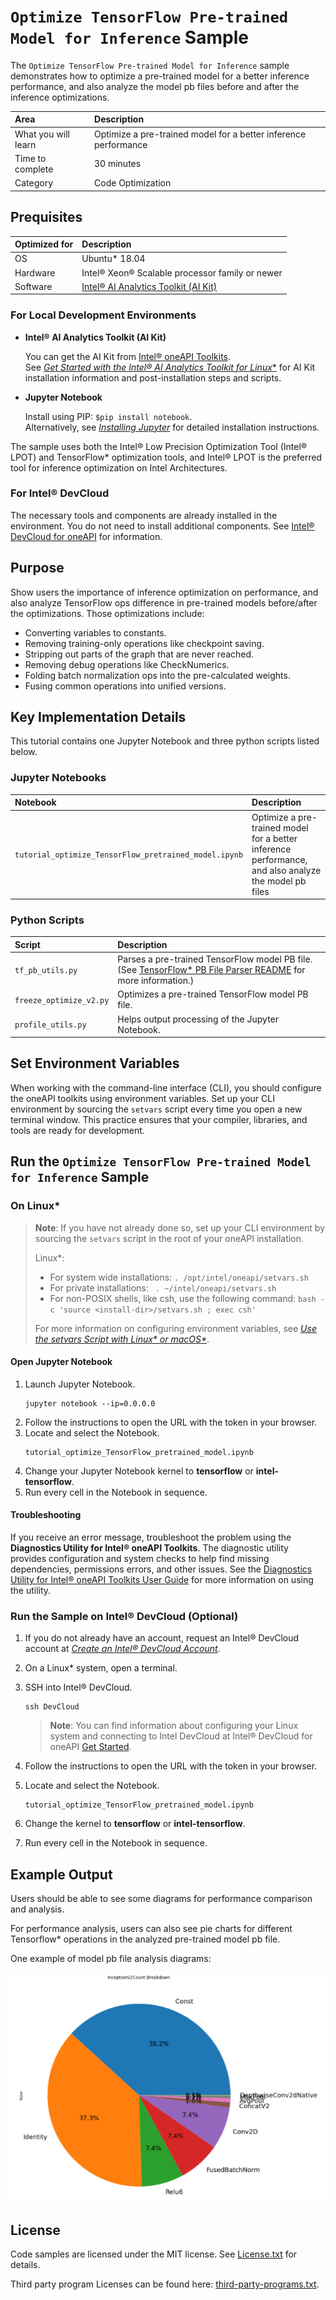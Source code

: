 # `Optimize TensorFlow Pre-trained Model for Inference` Sample

The `Optimize TensorFlow Pre-trained Model for Inference` sample demonstrates how to optimize a pre-trained model for a better inference performance, and also analyze the model pb files before and after the inference optimizations.

| Area                 | Description
|:---                  |:---
| What you will learn  | Optimize a pre-trained model for a better inference performance
| Time to complete     | 30 minutes
| Category             | Code Optimization

## Prequisites

| Optimized for        | Description
|:---                  |:---
| OS                   | Ubuntu* 18.04
| Hardware             | Intel® Xeon® Scalable processor family or newer
| Software             | [Intel® AI Analytics Toolkit (AI Kit)](https://software.intel.com/content/www/us/en/develop/tools/oneapi/ai-analytics-toolkit.html)

### For Local Development Environments

- **Intel® AI Analytics Toolkit (AI Kit)**

  You can get the AI Kit from [Intel® oneAPI Toolkits](https://www.intel.com/content/www/us/en/developer/tools/oneapi/toolkits.html#analytics-kit). <br> See [*Get Started with the Intel® AI Analytics Toolkit for Linux**](https://www.intel.com/content/www/us/en/develop/documentation/get-started-with-ai-linux) for AI Kit installation information and post-installation steps and scripts.

- **Jupyter Notebook**

  Install using PIP: `$pip install notebook`. <br> Alternatively, see [*Installing Jupyter*](https://jupyter.org/install) for detailed installation instructions.

The sample uses both the Intel® Low Precision Optimization Tool (Intel® LPOT) and TensorFlow* optimization tools, and Intel® LPOT is the preferred tool for inference optimization on Intel Architectures.

### For Intel® DevCloud

The necessary tools and components are already installed in the environment. You do not need to install additional components. See [Intel® DevCloud for oneAPI](https://devcloud.intel.com/oneapi/get_started/) for information.

## Purpose

Show users the importance of inference optimization on performance, and also analyze TensorFlow ops difference in pre-trained models before/after the optimizations. Those optimizations include:

- Converting variables to constants.
- Removing training-only operations like checkpoint saving.
- Stripping out parts of the graph that are never reached.
- Removing debug operations like CheckNumerics.
- Folding batch normalization ops into the pre-calculated weights.
- Fusing common operations into unified versions.

## Key Implementation Details

This tutorial contains one Jupyter Notebook and three python scripts listed below.

### Jupyter Notebooks

| Notebook                                             | Description
|:---                                                  |:---
|`tutorial_optimize_TensorFlow_pretrained_model.ipynb` | Optimize a pre-trained model for a better inference performance, and also analyze the model pb files

### Python Scripts

| Script                 | Description
|:---                    |:---
|`tf_pb_utils.py`        | Parses a pre-trained TensorFlow model PB file. <br> (See [TensorFlow* PB File Parser README](scripts/README.md) for more information.)
|`freeze_optimize_v2.py` | Optimizes a pre-trained TensorFlow model PB file.
|`profile_utils.py`      | Helps output processing of the Jupyter Notebook.

## Set Environment Variables

When working with the command-line interface (CLI), you should configure the oneAPI toolkits using environment variables. Set up your CLI environment by sourcing the `setvars` script every time you open a new terminal window. This practice ensures that your compiler, libraries, and tools are ready for development.

## Run the `Optimize TensorFlow Pre-trained Model for Inference` Sample

### On Linux*

> **Note**: If you have not already done so, set up your CLI
> environment by sourcing  the `setvars` script in the root of your oneAPI installation.
>
> Linux*:
> - For system wide installations: `. /opt/intel/oneapi/setvars.sh`
> - For private installations: ` . ~/intel/oneapi/setvars.sh`
> - For non-POSIX shells, like csh, use the following command: `bash -c 'source <install-dir>/setvars.sh ; exec csh'`
>
> For more information on configuring environment variables, see *[Use the setvars Script with Linux* or macOS*](https://www.intel.com/content/www/us/en/develop/documentation/oneapi-programming-guide/top/oneapi-development-environment-setup/use-the-setvars-script-with-linux-or-macos.html)*.


#### Open Jupyter Notebook

1. Launch Jupyter Notebook.
   ```
   jupyter notebook --ip=0.0.0.0
   ```
2. Follow the instructions to open the URL with the token in your browser.
3. Locate and select the Notebook.
   ```
   tutorial_optimize_TensorFlow_pretrained_model.ipynb
   ```
4. Change your Jupyter Notebook kernel to **tensorflow** or **intel-tensorflow**.
5. Run every cell in the Notebook in sequence.

#### Troubleshooting

If you receive an error message, troubleshoot the problem using the **Diagnostics Utility for Intel® oneAPI Toolkits**. The diagnostic utility provides configuration and system checks to help find missing dependencies, permissions errors, and other issues. See the [Diagnostics Utility for Intel® oneAPI Toolkits User Guide](https://www.intel.com/content/www/us/en/develop/documentation/diagnostic-utility-user-guide/top.html) for more information on using the utility.

### Run the Sample on Intel® DevCloud (Optional)

1. If you do not already have an account, request an Intel® DevCloud account at [*Create an Intel® DevCloud Account*](https://intelsoftwaresites.secure.force.com/DevCloud/oneapi).
2. On a Linux* system, open a terminal.
3. SSH into Intel® DevCloud.
   ```
   ssh DevCloud
   ```
   > **Note**: You can find information about configuring your Linux system and connecting to Intel DevCloud at Intel® DevCloud for oneAPI [Get Started](https://devcloud.intel.com/oneapi/get_started).
   
4. Follow the instructions to open the URL with the token in your browser.
5. Locate and select the Notebook.
   ```
   tutorial_optimize_TensorFlow_pretrained_model.ipynb
   ```
6. Change the kernel to **tensorflow** or **intel-tensorflow**.
7. Run every cell in the Notebook in sequence.

## Example Output

Users should be able to see some diagrams for performance comparison and analysis.

For performance analysis, users can also see pie charts for different Tensorflow* operations in the analyzed pre-trained model pb file.

One example of model pb file analysis diagrams:

![inception example](images/saved_model_pie.png)

## License

Code samples are licensed under the MIT license. See
[License.txt](https://github.com/oneapi-src/oneAPI-samples/blob/master/License.txt) for details.

Third party program Licenses can be found here: [third-party-programs.txt](https://github.com/oneapi-src/oneAPI-samples/blob/master/third-party-programs.txt).